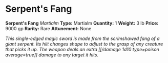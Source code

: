 # Serpent's Fang

**Serpent's Fang**
_Martialm_
**Type:** Martialm
**Quantity:** 1
**Weight:** 3 lb
**Price:** 9000 gp
**Rarity:** Rare
**Attunement:** None

*This single-edged magic sword is made from the scrimshawed fang of a giant serpent. Its hilt changes shape to adjust to the grasp of any creature that picks it up. The weapon deals an extra  [[/damage 1d10 type=poison average=true]] damage to any target it hits.*